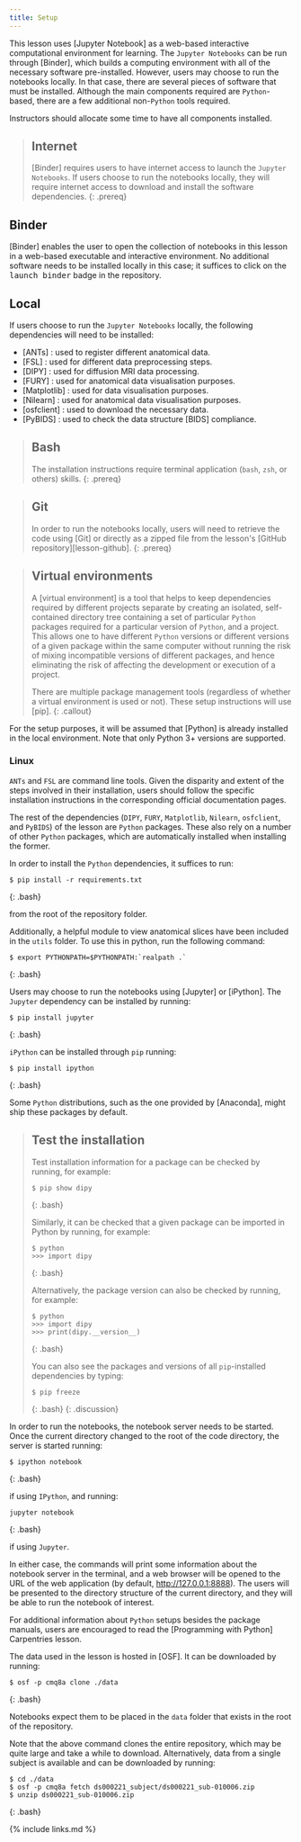 ```yaml
---
title: Setup
---
```


This lesson uses [Jupyter Notebook] as a web-based interactive computational
environment for learning. The `Jupyter Notebooks` can be run through [Binder],
which builds a computing environment with all of the necessary software
pre-installed. However, users may choose to run the notebooks locally. In that
case, there are several pieces of software that must be installed. Although the
main components required are `Python`-based, there are a few additional
non-`Python` tools required.

Instructors should allocate some time to have all components installed.

> ## Internet
> [Binder] requires users to have internet access to launch the `Jupyter`
> `Notebooks`. If users choose to run the notebooks locally, they will require
> internet access to download and install the software dependencies.
{: .prereq}

## Binder

[Binder] enables the user to open the collection of notebooks in this lesson in
a web-based executable and interactive environment. No additional software needs
to be installed locally in this case; it suffices to click on the
<kbd>launch binder</kbd> badge in the repository.

## Local

If users choose to run the `Jupyter Notebooks` locally, the following
dependencies will need to be installed:

- [ANTs] : used to register different anatomical data.
- [FSL] : used for different data preprocessing steps.
- [DIPY] : used for diffusion MRI data processing.
- [FURY] : used for anatomical data visualisation purposes.
- [Matplotlib] : used for data visualisation purposes.
- [Nilearn] : used for anatomical data visualisation purposes.
- [osfclient] : used to download the necessary data.
- [PyBIDS] : used to check the data structure [BIDS] compliance.

> ## Bash
>
> The installation instructions require terminal application (`bash`, `zsh`, or
> others) skills.
{: .prereq}

> ## Git
> In order to run the notebooks locally, users will need to retrieve the code
> using [Git] or directly as a zipped file from the lesson's [GitHub repository][lesson-github].
{: .prereq}

> ## Virtual environments
>
> A [virtual environment] is a tool that helps to keep dependencies required by
> different projects separate by creating an isolated, self-contained directory
> tree containing a set of particular `Python` packages required for a
> particular version of `Python`, and a project. This allows one to have
> different `Python` versions or different versions of a given package within
> the same computer without running the risk of mixing incompatible versions of
> different packages, and hence eliminating the risk of affecting the
> development or execution of a project.
>
> There are multiple package management tools (regardless of whether a virtual
> environment is used or not). These setup instructions will use [pip].
{: .callout}

For the setup purposes, it will be assumed that [Python] is already installed in
the local environment. Note that only Python 3+ versions are supported.

### Linux

`ANTs` and `FSL` are command line tools. Given the disparity and extent of the
steps involved in their installation, users should follow the specific
installation instructions in the corresponding official documentation pages.

The rest of the dependencies (`DIPY`, `FURY`, `Matplotlib`, `Nilearn`,
`osfclient`, and `PyBIDS`) of the lesson are `Python` packages. These also rely
on a number of other `Python` packages, which are automatically installed when
installing the former.

In order to install the `Python` dependencies, it suffices to run:
~~~
$ pip install -r requirements.txt
~~~
{: .bash}

from the root of the repository folder.

Additionally, a helpful module to view anatomical slices have been included in the
`utils` folder. To use this in python, run the following command:
~~~
$ export PYTHONPATH=$PYTHONPATH:`realpath .`
~~~
{: .bash}

Users may choose to run the notebooks using [Jupyter] or [iPython]. The
`Jupyter` dependency can be installed by running:
~~~
$ pip install jupyter
~~~
{: .bash}

`iPython` can be installed through `pip` running:
~~~
$ pip install ipython
~~~
{: .bash}

Some `Python` distributions, such as the one provided by [Anaconda], might
ship these packages by default.

> ## Test the installation
>
> Test installation information for a package can be checked by running, for
> example:
> ~~~
> $ pip show dipy
> ~~~
> {: .bash}
>
> Similarly, it can be checked that a given package can be imported in Python by
> running, for example:
> ~~~
> $ python
> >>> import dipy
> ~~~
> {: .bash}
>
> Alternatively, the package version can also be checked by running, for example:
> ~~~
> $ python
> >>> import dipy
> >>> print(dipy.__version__)
> ~~~
> {: .bash}
>
> You can also see the packages and versions of all `pip`-installed dependencies
> by typing:
> ~~~
> $ pip freeze
> ~~~
> {: .bash}
{: .discussion}

In order to run the notebooks, the notebook server needs to be started. Once the
current directory changed to the root of the code directory, the server is
started running:
~~~
$ ipython notebook
~~~
{: .bash}

if using `IPython`, and running:

~~~
jupyter notebook
~~~
{: .bash}

if using `Jupyter`.

In either case, the commands will print some information about the notebook
server in the terminal, and a web browser will be opened to the URL of the web
application (by default, http://127.0.0.1:8888). The users will be presented to
the directory structure of the current directory, and they will be able to run
the notebook of interest.

For additional information about `Python` setups besides the package manuals,
users are encouraged to read the [Programming with Python] Carpentries lesson.

The data used in the lesson is hosted in [OSF]. It can be downloaded by running:
~~~
$ osf -p cmq8a clone ./data
~~~
{: .bash}

Notebooks expect them to be placed in the `data` folder that exists in the root
of the repository. 

Note that the above command clones the entire repository, which may be quite large and
take a while to download. Alternatively, data from a single subject is available
and can be downloaded by running:
~~~
$ cd ./data
$ osf -p cmq8a fetch ds000221_subject/ds000221_sub-010006.zip 
$ unzip ds000221_sub-010006.zip
~~~
{: .bash}


{% include links.md %}
